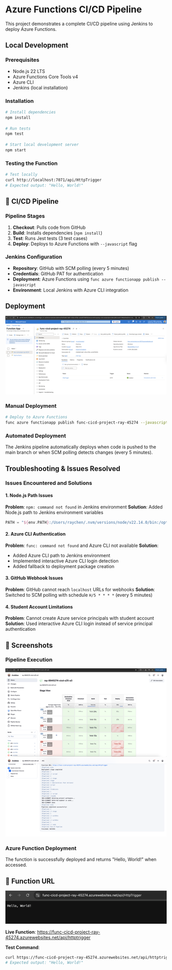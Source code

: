 # Azure Functions CI/CD Pipeline

This project demonstrates a complete CI/CD pipeline using Jenkins to deploy Azure Functions.

## **Local Development**

### **Prerequisites**

- Node.js 22 LTS
- Azure Functions Core Tools v4
- Azure CLI
- Jenkins (local installation)

### **Installation**

```bash
# Install dependencies
npm install

# Run tests
npm test

# Start local development server
npm start
```

### **Testing the Function**

```bash
# Test locally
curl http://localhost:7071/api/HttpTrigger
# Expected output: "Hello, World!"
```

## 🔄 **CI/CD Pipeline**

### **Pipeline Stages**

1. **Checkout**: Pulls code from GitHub
2. **Build**: Installs dependencies (`npm install`)
3. **Test**: Runs Jest tests (3 test cases)
4. **Deploy**: Deploys to Azure Functions with `--javascript` flag

### **Jenkins Configuration**

- **Repository**: GitHub with SCM polling (every 5 minutes)
- **Credentials**: GitHub PAT for authentication
- **Deployment**: Azure Functions using `func azure functionapp publish --javascript`
- **Environment**: Local Jenkins with Azure CLI integration

## **Deployment**

![FunctionAppInAzure](./screenshots/azure-function-app.png)

### **Manual Deployment**

```bash
# Deploy to Azure Functions
func azure functionapp publish func-cicd-project-ray-45274 --javascript --force
```

### **Automated Deployment**

The Jenkins pipeline automatically deploys when code is pushed to the main branch or when SCM polling detects changes (every 5 minutes).

## **Troubleshooting & Issues Resolved**

### **Issues Encountered and Solutions**

#### **1. Node.js Path Issues**

**Problem**: `npm: command not found` in Jenkins environment
**Solution**: Added Node.js path to Jenkins environment variables

```groovy
PATH = "${env.PATH}:/Users/raychen/.nvm/versions/node/v22.14.0/bin:/opt/homebrew/bin"
```

#### **2. Azure CLI Authentication**

**Problem**: `func: command not found` and Azure CLI not available
**Solution**:

- Added Azure CLI path to Jenkins environment
- Implemented interactive Azure CLI login detection
- Added fallback to deployment package creation

#### **3. GitHub Webhook Issues**

**Problem**: GitHub cannot reach `localhost` URLs for webhooks
**Solution**: Switched to SCM polling with schedule `H/5 * * * *` (every 5 minutes)

#### **4. Student Account Limitations**

**Problem**: Cannot create Azure service principals with student account
**Solution**: Used interactive Azure CLI login instead of service principal authentication

## 📸 **Screenshots**

### **Pipeline Execution**

![Jenkins CI/CD Pipeline Result](screenshots/jenkins-cicd-result.png)
![Jenkins CI/CD Pipeline Result](screenshots/jenkins-pipeline-logs.png)

### **Azure Function Deployment**

The function is successfully deployed and returns "Hello, World!" when accessed.

## 🎯 **Function URL**

![Api-trigger](./screenshots/api-trigger-result.png)

**Live Function**: https://func-cicd-project-ray-45274.azurewebsites.net/api/httptrigger

**Test Command**:

```bash
curl https://func-cicd-project-ray-45274.azurewebsites.net/api/httptrigger
# Expected output: "Hello, World!"
```
